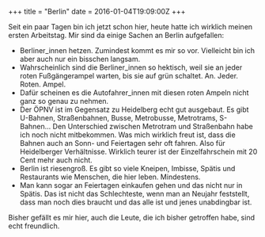 +++
title = "Berlin"
date = 2016-01-04T19:09:00Z
+++


Seit ein paar Tagen bin ich jetzt schon hier, heute hatte ich wirklich meinen ersten Arbeitstag. Mir sind da einige Sachen an Berlin aufgefallen:

- Berliner_innen hetzen. Zumindest kommt es mir so vor. Vielleicht bin ich aber auch nur ein bisschen langsam.
- Wahrscheinlich sind die Berliner_innen so hektisch, weil sie an jeder roten Fußgängerampel warten, bis sie auf grün schaltet. An. Jeder. Roten. Ampel.
- Dafür scheinen es die Autofahrer_innen mit diesen roten Ampeln nicht ganz so genau zu nehmen.
- Der ÖPNV ist im Gegensatz zu Heidelberg echt gut ausgebaut. Es gibt U-Bahnen, Straßenbahnen, Busse, Metrobusse, Metrotrams, S-Bahnen... Den Unterschied zwischen Metrotram und Straßenbahn habe ich noch nicht mitbekommen. Was mich wirklich freut ist, dass die Bahnen auch an Sonn- und Feiertagen sehr oft fahren. Also für Heidelberger Verhältnisse. Wirklich teurer ist der Einzelfahrschein mit 20 Cent mehr auch nicht.
- Berlin ist riesengroß. Es gibt so viele Kneipen, Imbisse, Spätis und Restaurants wie Menschen, die hier leben. Mindestens.
- Man kann sogar an Feiertagen einkaufen gehen und das nicht nur in Spätis. Das ist nicht das Schlechteste, wenn man an Neujahr feststellt, dass man noch dies braucht und das alle ist und jenes unabdingbar ist.

Bisher gefällt es mir hier, auch die Leute, die ich bisher getroffen habe, sind echt freundlich.
